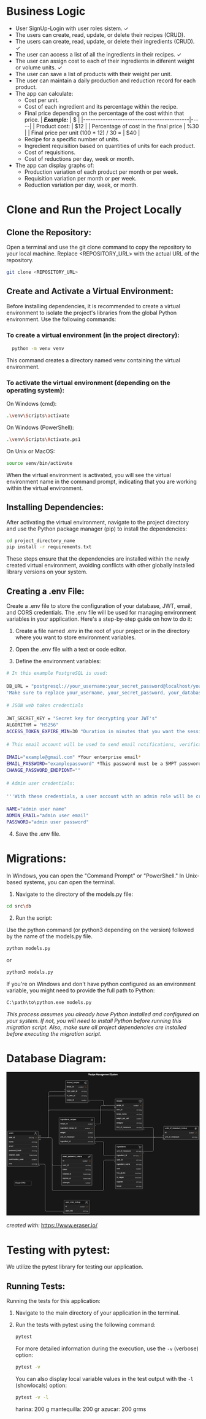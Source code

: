 # Business Logic

* User SignUp-Login with user roles sistem. ✓
* The users can create, read, update, or delete their recipes (CRUD).
* The users can create, read, update, or delete their ingredients (CRUD). ✓
* The user can access a list of all the ingredients in their recipes. ✓
* The user can assign cost to each of their ingredients in diferent weight or volume units. ✓
* The user can save a list of products with their weight per unit.
* The user can maintain a daily production and reduction record for each product.
* The app can calculate:
    * Cost per unit.
    * Cost of each ingredient and its percentage within the recipe.
    * Final price depending on the percentage of the cost within that price.
        | ***Example:*** | $ |
        |-------------------------------------------|-----|
        | Product cost:                             | $12 |
        | Percentage of cost in the final price     | %30 |
        | Final price per unit (100 * 12) / 30  =   | $40 | 
    * Recipe for a specific number of units.
    * Ingredient requisition based on quantities of units for each product.
    * Cost of requisitions.
    * Cost of reductions per day, week or month.  
* The app can display graphs of:
  * Production variation of each product per month or per week.  
  * Requisition variation per month or per week.
  * Reduction variation per day, week, or month.

# Clone and Run the Project Locally

## Clone the Repository:
Open a terminal and use the git clone command to copy the repository to your local machine. Replace <REPOSITORY_URL> with the actual URL of the repository.
```bash
git clone <REPOSITORY_URL>
```
## Create and Activate a Virtual Environment:
Before installing dependencies, it is recommended to create a virtual environment to isolate the project's libraries from the global Python environment. Use the following commands:

### To create a virtual environment (in the project directory):

```bash
  python -m venv venv
```
This command creates a directory named venv containing the virtual environment.

### To activate the virtual environment (depending on the operating system):

On Windows (cmd):
```bash
.\venv\Scripts\activate
```
On Windows (PowerShell):
```bash
.\venv\Scripts\Activate.ps1
```
On Unix or MacOS:
```bash
source venv/bin/activate
```
When the virtual environment is activated, you will see the virtual environment name in the command prompt, indicating that you are working within the virtual environment.

## Installing Dependencies:
After activating the virtual environment, navigate to the project directory and use the Python package manager (pip) to install the dependencies:

```bash
cd project_directory_name
pip install -r requirements.txt
```
These steps ensure that the dependencies are installed within the newly created virtual environment, avoiding conflicts with other globally installed library versions on your system.

## Creating a .env File:

Create a .env file to store the configuration of your database, JWT, email, and CORS credentials. The .env file will be used for managing environment variables in your application. Here's a step-by-step guide on how to do it:

1. Create a file named .env in the root of your project or in the directory where you want to store environment variables.

2. Open the .env file with a text or code editor.

3. Define the environment variables:

  ```bash
  # In this example PostgreSQL is used:

  DB_URL = "postgresql://your_username:your_secret_password@localhost/your_database_name"
  'Make sure to replace your_username, your_secret_password, your_database_name, and other values with your specific configuration.'

  # JSON web token credentials

  JWT_SECRET_KEY = "Secret key for decrypting your JWT's"
  ALGORITHM = "HS256"
  ACCESS_TOKEN_EXPIRE_MIN=30 "Duration in minutes that you want the session to last."

  # This email account will be used to send email notifications, verification signup codes, and newsletters to the users.

  EMAIL="example@gmail.com" *Your enterprise email*
  EMAIL_PASSWORD="examplepassword" *This password must be a SMPT password.*
  CHANGE_PASSWORD_ENDPIONT=""

  # Admin user credentials:

  '''With these credentials, a user account with an admin role will be created on the page, allowing access to its administrative panel. This account will be created at the time of database migrations.'''

  NAME="admin user name"
  ADMIN_EMAIL="admin user email"
  PASSWORD="admin user password"

  ```
  4. Save the .env file.

# Migrations:

In Windows, you can open the "Command Prompt" or "PowerShell."
In Unix-based systems, you can open the terminal.

1. Navigate to the directory of the models.py file:

```bash
cd src\db
```
2. Run the script:

Use the python command (or python3 depending on the version) followed by the name of the models.py file.
```bash
python models.py
```
or

```bash
python3 models.py
```
If you're on Windows and don't have python configured as an environment variable, you might need to provide the full path to Python:


```bash
C:\path\to\python.exe models.py
```
*This process assumes you already have Python installed and configured on your system. If not, you will need to install Python before running this migration script. Also, make sure all project dependencies are installed before executing the migration script.*

# Database Diagram:
![alt text](src\utils\static_files\image.png)

*created with:* https://www.eraser.io/

# Testing with pytest:

We utilize the pytest library for testing our application.

## Running Tests:

Running the tests for this application:
1. Navigate to the main directory of your application in the terminal.

2. Run the tests with pytest using the following command:

    ```bash
    pytest
    ```

    For more detailed information during the execution, use the `-v` (verbose) option:

    ```bash
    pytest -v
    ```

    You can also display local variable values in the test output with the `-l` (showlocals) option:

    ```bash
    pytest -v -l
    ```

    harina: 200 g
    mantequilla: 200 gr
    azucar: 200 grms

